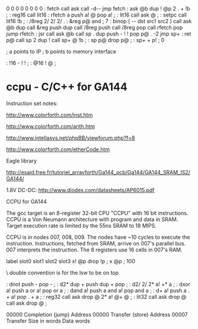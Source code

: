 0
0
0
0
0
0
0
0
: fetch   call    ask
          call    -d--
          jmp     fetch
: ask     @b      dup     !       @p
          2
          .       +       !b      ;
: reg16   call    lit16
: rfetch  a       push    a!      @
          pop     a!      ;
: lit16   call    ask
          @       ;
: setpc   call    lit16
          !b      ;
: /8reg   2/      2/      2/      .
: &reg    p@      and     ;
          7
: binop   ( -- dst src1 src2 )
          call    ask
          @b      dup     call    &reg
          push    dup     call    /8reg
          push    call    /8reg
          pop     call    rfetch
          pop     jump    rfetch
: jsr     call    ask
          @b      call    sp      .
          dup     push    -       !
          !       pop     p@      .
          -2
          jmp     sp+
: ret     p@      call    sp
          2
          dup     !       call    sp+
          @       !b      ;
: sp      p@      drop    p@      ;
: sp+     +       p!      ;
0

; a points to IP
; b points to memory interface


: !16     -       !       !       ;
: @16     !       @       ;

ccpu - C/C++ for GA144
======================

Instruction set notes:

  http://www.colorforth.com/inst.htm

  http://www.colorforth.com/arith.htm

  http://www.intellasys.net/phpBB/viewforum.php?f=8

  http://www.colorforth.com/etherCode.htm

Eagle library

  http://esaid.free.fr/tutoriel_arrayforth/Ga144_pcb/Ga144/GA144_SRAM_IS2/GA144/

1.8V DC-DC: http://www.diodes.com/datasheets/AP6015.pdf

CCPU for GA144

The gcc target is an 8-register 32-bit CPU "CCPU" with 16 bit instructions.
CCPU is a Von Neumann architecture with program and data in SRAM.
Target execution rate is limited by the 55ns SRAM to 18 MIPS.

CCPU is in nodes 007, 008, 009. The nodes have ~10 cycles to execute the instruction.
Instructions, fetched from SRAM, arrive on 007's parallel bus.
007 interprets the instruction.
The 8 registers use 16 cells in 007's RAM.


label     slot0   slot1   slot2   slot3
x!        @p      drop    !p      ;
x         @p      ;
                       100

\ double convention is for the lsw to be on top













: dnot    push    -       pop     -
          ;
: d2*     dup     +       push    dup
          +       pop     ;
: d2/     2/      2*      a!      +*
          a       ;
: dxor    a!      push    a       or
          a!      pop     or      a
          ;
: dand    a!      push    a       and
          a!      pop     and     a
          ;
: d+      a!      push    a       .
          +       a!      pop     .
          +       a       ;
: reg32   call    ask
          drop    @       2*      a!
          @+      @       ;
: lit32   call    ask
          drop    @
          call    ask
          drop    @       ;



00000 Completion (jump) Address
00000 Transfer (store) Address
00007 Transfer Size in words
      Data words
